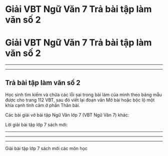 # Giải VBT Ngữ Văn 7 Trả bài tập làm văn số 2

# Giải VBT Ngữ Văn 7 Trả bài tập làm văn số 2

* * *

* * *

## Trả bài tập làm văn số 2

Học sinh tìm kiếm và chữa các lỗi sai trong bài làm của mình theo bảng mẫu được cho trang 112 VBT, sau đó viết lại đoạn văn Mở bài hoặc bộc lộ một khía cạnh tình cảm ở phần Thân bài. 

Các bài giải vở bài tập Ngữ Văn lớp 7 (VBT Ngữ Văn 7) khác:

Lời giải bài tập lớp 7 sách mới:

* * *

* * *

* * *

Giải bài tập lớp 7 sách mới các môn học
